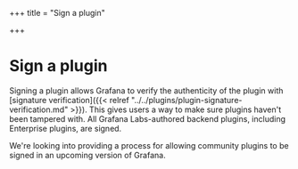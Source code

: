 +++
title = "Sign a plugin"

+++

# Sign a plugin

Signing a plugin allows Grafana to verify the authenticity of the plugin with [signature verification]({{< relref "../../plugins/plugin-signature-verification.md" >}}). This gives users a way to make sure plugins haven't been tampered with. All Grafana Labs-authored backend plugins, including Enterprise plugins, are signed.

We're looking into providing a process for allowing community plugins to be signed in an upcoming version of Grafana.
